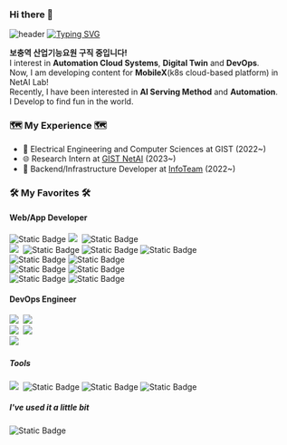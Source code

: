 ### Hi there 👋

<!--
**minjunj/minjunj** is a ✨ _special_ ✨ repository because its `README.md` (this file) appears on your GitHub profile.

Here are some ideas to get you started:

- 🔭 I’m currently working on ...
- 🌱 I’m currently learning ...
- 👯 I’m looking to collaborate on ...
- 🤔 I’m looking for help with ...
- 💬 Ask me about ...
- 📫 How to reach me: ...
- 😄 Pronouns: ...
- ⚡ Fun fact: ...
-->

![header](https://capsule-render.vercel.app/api?type=waving&color=6994CDEE&text=&animation=twinkling&height=80)
[![Typing SVG](https://readme-typing-svg.demolab.com?font=Alkatra&weight=500&size=45&duration=3500&pause=3&color=6994CDEE&center=false&vCenter=false&multiline=true&repeat=true&width=1000&height=100&lines=Welcome+to+minjunj's+GitHub!👋)](https://git.io/typing-svg)
    
  **보충역 산업기능요원 구직 중입니다!** <br />
  I interest in **Automation Cloud Systems**, **Digital Twin** and **DevOps**. <br />
  Now, I am developing content for **MobileX**(k8s cloud-based platform) in NetAI Lab! <br />
  Recently, I have been interested in **AI Serving Method** and **Automation**. <br />
  I Develop to find fun in the world. <br />
  
  

  <h3> 🗺️ My Experience 🗺️</h3>

  - 🎒 Electrical Engineering and Computer Sciences at GIST (2022~)
  - 🌐 Research Intern at [GIST NetAI](https://netai.smartx.kr/) (2023~)
  - 🎯 Backend/Infrastructure Developer at [InfoTeam](https://introduce.gistory.me/) (2022~)


<div>
  <h3> 🛠 My Favorites 🛠 </h3>
  <p>
  <h4>Web/App Developer</h4>
    <img alt="Static Badge" src="https://img.shields.io/badge/Python-%23ffde7a?style=flat&logo=Python&logoColor=%23ffde7a&labelColor=%2364a8e2&color=%23ffde7a">
    <img src="https://img.shields.io/badge/TypeScript-3178C6?style=flat&logo=TypeScript&logoColor=white"/></a>&nbsp
    <img alt="Static Badge" src="https://img.shields.io/badge/C%2FC%2B%2B-%2364a8e2?style=flat&logo=C%2B%2B&logoColor=%2300599C">

  <br />
    <img src="https://img.shields.io/badge/NestJS-E0234E?style=flat&logo=NestJS&logoColor=white"/></a>&nbsp
    <img alt="Static Badge" src="https://img.shields.io/badge/Flask-%23000000?style=flat&logo=Flask&logoColor=%23ffffff">
    <img alt="Static Badge" src="https://img.shields.io/badge/TypeORM-%234479A1?style=flat&logoColor=%234479A1">
    <img alt="Static Badge" src="https://img.shields.io/badge/Prisma-%23A100FF?style=flat&logo=Prisma&logoColor=%23dea6ff">
  <br />
    <img alt="Static Badge" src="https://img.shields.io/badge/Mysql-%23f3f6f4?style=flat&logo=mysql&logoColor=%234479A1">
    <img alt="Static Badge" src="https://img.shields.io/badge/PostgreSQL-%234169E1?style=flat&logo=postgresql&logoColor=%23dea6ff">
  <br />
    <img alt="Static Badge" src="https://img.shields.io/badge/NATS-%2327AAE1?style=flat&logo=natsdotio&logoColor=%23ffffff">
    <img alt="Static Badge" src="https://img.shields.io/badge/MinIO-%23C72E49?style=flat&logo=minio&logoColor=%23ffffff">
  <br />
    <img alt="Static Badge" src="https://img.shields.io/badge/Pandas-%23150458?style=flat&logo=pandas">
    <img alt="Static Badge" src="https://img.shields.io/badge/Selenium-%2343B02A?style=flat&logo=selenium">
  <br />
  
  <h4>DevOps Engineer</h4>
    <img src="https://img.shields.io/badge/AWS-FF9900?style=flat&logo=AmazonAWS&logoColor=white"/></a>&nbsp
    <img src="https://img.shields.io/badge/NGINX-009639?style=flat&logo=NGINX&logoColor=white"/></a>&nbsp
  <br />
    <img src="https://img.shields.io/badge/Docker-2496ED?style=flat&logo=Docker&logoColor=white"/></a>&nbsp
    <img src="https://img.shields.io/badge/Kubernetes-326CE5?style=flat&logo=Kubernetes&logoColor=white"/></a>&nbsp
  <br />
    <img src="https://img.shields.io/badge/Github Actions-2088FF?style=flat&logo=GithubActions&logoColor=white"/></a>&nbsp
  <br />


  <h5>Tools</h5>
    <img src="https://img.shields.io/badge/Git-F05032?style=flat&logo=Git&logoColor=white"/></a>&nbsp
    <img alt="Static Badge" src="https://img.shields.io/badge/DataGrip-%23000000?style=flat&logo=datagrip&logoColor=%23ffffff">
    <img alt="Static Badge" src="https://img.shields.io/badge/Notion-%23ffffff?style=flat&logo=notion&logoColor=%23000000">
    <img alt="Static Badge" src="https://img.shields.io/badge/Slack-%234A154B?style=flat&logo=Slack&logoColor=%23ffffff">

 <h5>I've used it a little bit</h5>
    <img alt="Static Badge" src="https://img.shields.io/badge/K3s-%23FFC61C?style=flat&logo=k3s">
</p>
</div>


